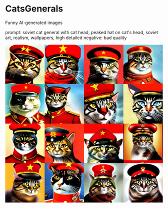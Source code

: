 # CatsGenerals
 Funny AI-generated images


prompt: soviet cat general with cat head, peaked hat on cat's head, soviet art, realism, wallpapers, high detailed
negative: bad quality

![preview](preview/grid-0005.jpg)
